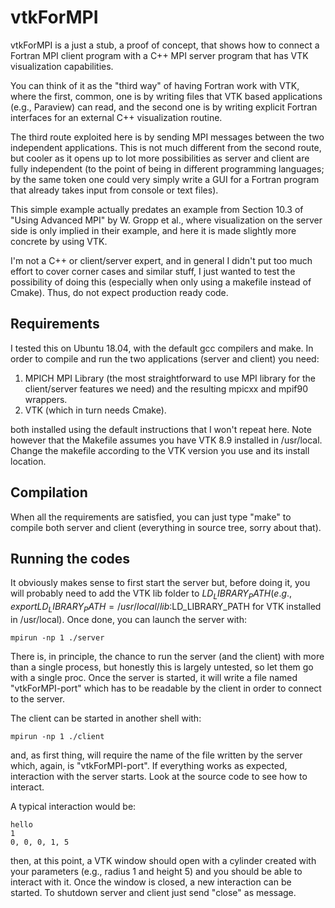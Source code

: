# vtkForMPI
vtkForMPI is a just a stub, a proof of concept, that shows how to connect a Fortran MPI client program with a C++ MPI server program that has VTK visualization capabilities.

You can think of it as the "third way" of having Fortran work with VTK, where the first, common, one is by writing files that VTK based applications (e.g., Paraview) can read, and the second one is by writing explicit Fortran interfaces for an external C++ visualization routine.

The third route exploited here is by sending MPI messages between the two independent applications. This is not much different from the second route, but cooler as it opens up to lot more possibilities as server and client are fully independent (to the point of being in different programming languages; by the same token one could very simply write a GUI for a Fortran program that already takes input from console or text files).

This simple example actually predates an example from Section 10.3 of "Using Advanced MPI" by W. Gropp et al., where visualization on the server side is only implied in their example, and here it is made slightly more concrete by using VTK.

I'm not a C++ or client/server expert, and in general I didn't put too much effort to cover corner cases and similar stuff, I just wanted to test the possibility of doing this (especially when only using a makefile instead of Cmake). Thus, do not expect production ready code.

## Requirements
I tested this on Ubuntu 18.04, with the default gcc compilers and make. In order to compile and run the two applications (server and client) you need:

1) MPICH MPI Library (the most straightforward to use MPI library for the client/server features we need) and the resulting mpicxx and mpif90 wrappers.
2) VTK (which in turn needs Cmake).

both installed using the default instructions that I won't repeat here. Note however that the Makefile assumes you have VTK 8.9 installed in /usr/local. Change the makefile according to the VTK version you use and its install location.

## Compilation
When all the requirements are satisfied, you can just type "make" to compile both server and client (everything in source tree, sorry about that).

## Running the codes
It obviously makes sense to first start the server but, before doing it, you will probably need to add the VTK lib folder to $LD_LIBRARY_PATH (e.g., export LD_LIBRARY_PATH=/usr/local/lib:$LD_LIBRARY_PATH for VTK installed in /usr/local). Once done, you can launch the server with:

    mpirun -np 1 ./server

There is, in principle, the chance to run the server (and the client) with more than a single process, but honestly this is largely untested, so let them go with a single proc. Once the server is started, it will write a file named "vtkForMPI-port" which has to be readable by the client in order to connect to the server.

The client can be started in another shell with:

    mpirun -np 1 ./client
    
and, as first thing, will require the name of the file written by the server which, again, is "vtkForMPI-port". If everything works as expected, interaction with the server starts. Look at the source code to see how to interact.

A typical interaction would be:

    hello
    1
    0, 0, 0, 1, 5

then, at this point, a VTK window should open with a cylinder created with your parameters (e.g., radius 1 and height 5) and you should be able to interact with it. Once the window is closed, a new interaction can be started. To shutdown server and client just send "close" as message.
